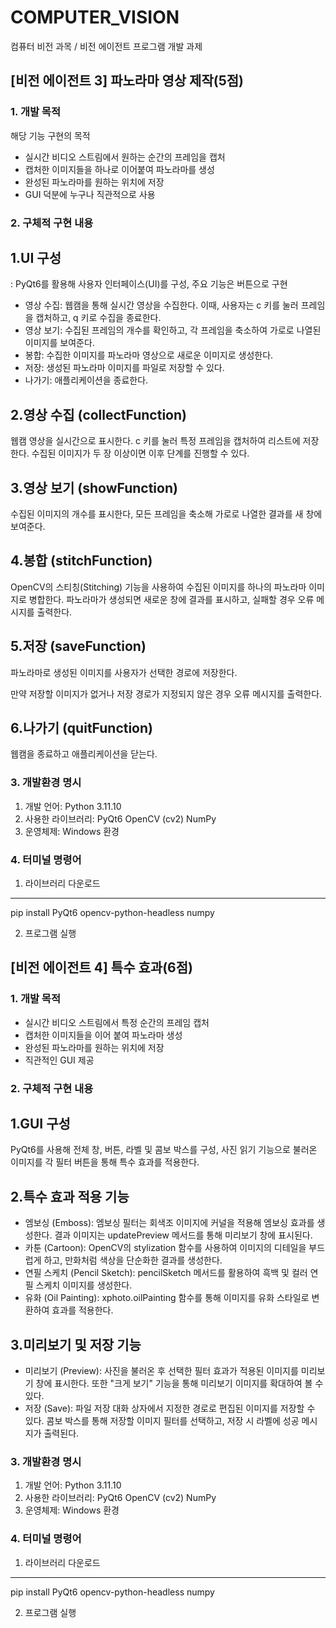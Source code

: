 
# COMPUTER_VISION

컴퓨터 비전 과목 / 	비전 에이전트 프로그램 개발 과제


## [비전 에이전트 3] 파노라마 영상 제작(5점)

### 1. 개발 목적 
해당 기능 구현의 목적

- 실시간 비디오 스트림에서 원하는 순간의 프레임을 캡처
- 캡처한 이미지들을 하나로 이어붙여 파노라마를 생성
- 완성된 파노라마를 원하는 위치에 저장
- GUI 덕분에 누구나 직관적으로 사용

### 2. 구체적 구현 내용


1.UI 구성
---
: PyQt6를 활용해 사용자 인터페이스(UI)를 구성, 주요 기능은 버튼으로 구현

- 영상 수집: 웹캠을 통해 실시간 영상을 수집한다. 이때, 사용자는 c 키를 눌러 프레임을 캡처하고, q 키로 수집을 종료한다.
- 영상 보기: 수집된 프레임의 개수를 확인하고, 각 프레임을 축소하여 가로로 나열된 이미지를 보여준다.
- 봉합: 수집한 이미지를 파노라마 영상으로 새로운 이미지로 생성한다.
- 저장: 생성된 파노라마 이미지를 파일로 저장할 수 있다.
- 나가기: 애플리케이션을 종료한다.

2.영상 수집 (collectFunction)
---
웹캠 영상을 실시간으로 표시한다. c 키를 눌러 특정 프레임을 캡처하여 리스트에 저장한다. 수집된 이미지가 두 장 이상이면 이후 단계를 진행할 수 있다.

3.영상 보기 (showFunction)
--
수집된 이미지의 개수를 표시한다, 모든 프레임을 축소해 가로로 나열한 결과를 새 창에 보여준다.

4.봉합 (stitchFunction)
--
OpenCV의 스티칭(Stitching) 기능을 사용하여 수집된 이미지를 하나의 파노라마 이미지로 병합한다. 파노라마가 생성되면 새로운 창에 결과를 표시하고, 실패할 경우 오류 메시지를 출력한다.

5.저장 (saveFunction)
--
파노라마로 생성된 이미지를 사용자가 선택한 경로에 저장한다. 

만약 저장할 이미지가 없거나 저장 경로가 지정되지 않은 경우 오류 메시지를 출력한다.

6.나가기 (quitFunction)
--
웹캠을 종료하고 애플리케이션을 닫는다.
### 3. 개발환경 명시 
1. 개발 언어: Python 3.11.10
2. 사용한 라이브러리:
PyQt6
OpenCV (cv2)
NumPy
3. 운영체제: Windows 환경

### 4. 터미널 명령어 

1. 라이브러리 다운로드
--- 
pip install PyQt6 opencv-python-headless numpy

2. 프로그램 실행


## [비전 에이전트 4] 특수 효과(6점)

### 1. 개발 목적 

- 실시간 비디오 스트림에서 특정 순간의 프레임 캡처
- 캡처한 이미지들을 이어 붙여 파노라마 생성
- 완성된 파노라마를 원하는 위치에 저장
- 직관적인 GUI 제공

### 2. 구체적 구현 내용


1.GUI 구성
---
PyQt6를 사용해 전체 창, 버튼, 라벨 및 콤보 박스를 구성,
사진 읽기 기능으로 불러온 이미지를 각 필터 버튼을 통해 특수 효과를 적용한다.

2.특수 효과 적용 기능
---

- 엠보싱 (Emboss): 엠보싱 필터는 회색조 이미지에 커널을 적용해 엠보싱 효과를 생성한다. 결과 이미지는 updatePreview 메서드를 통해 미리보기 창에 표시된다.
- 카툰 (Cartoon): OpenCV의 stylization 함수를 사용하여 이미지의 디테일을 부드럽게 하고, 만화처럼 색상을 단순화한 결과를 생성한다.
- 연필 스케치 (Pencil Sketch): pencilSketch 메서드를 활용하여 흑백 및 컬러 연필 스케치 이미지를 생성한다.
- 유화 (Oil Painting): xphoto.oilPainting 함수를 통해 이미지를 유화 스타일로 변환하여 효과를 적용한다.

3.미리보기 및 저장 기능
---
- 미리보기 (Preview): 사진을 불러온 후 선택한 필터 효과가 적용된 이미지를 미리보기 창에 표시한다. 또한 "크게 보기" 기능을 통해 미리보기 이미지를 확대하여 볼 수 있다.
- 저장 (Save): 파일 저장 대화 상자에서 지정한 경로로 편집된 이미지를 저장할 수 있다. 콤보 박스를 통해 저장할 이미지 필터를 선택하고, 저장 시 라벨에 성공 메시지가 출력된다.


### 3. 개발환경 명시 
1. 개발 언어: Python 3.11.10
2. 사용한 라이브러리:
PyQt6
OpenCV (cv2)
NumPy
3. 운영체제: Windows 환경

### 4. 터미널 명령어 
1. 라이브러리 다운로드
--- 
pip install PyQt6 opencv-python-headless numpy

2. 프로그램 실행